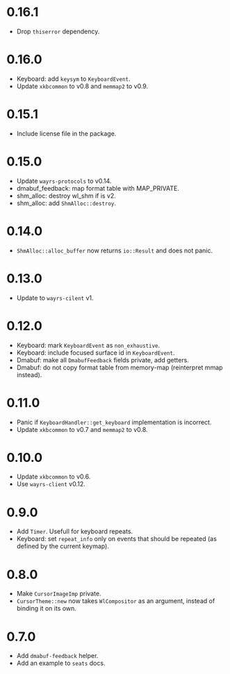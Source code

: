 # 0.16.1

- Drop `thiserror` dependency.

# 0.16.0

- Keyboard: add `keysym` to `KeyboardEvent`.
- Update `xkbcommon` to v0.8 and `memmap2` to v0.9.

# 0.15.1

- Include license file in the package.

# 0.15.0

- Update `wayrs-protocols` to v0.14.
- dmabuf_feedback: map format table with MAP_PRIVATE.
- shm_alloc: destroy wl_shm if is v2.
- shm_alloc: add `ShmAlloc::destroy`.

# 0.14.0

- `ShmAlloc::alloc_buffer` now returns `io::Result` and does not panic.

# 0.13.0

- Update to `wayrs-cilent` v1.

# 0.12.0

- Keyboard: mark `KeyboardEvent` as `non_exhaustive`.
- Keyboard: include focused surface id in `KeyboardEvent`.
- Dmabuf: make all `DmabufFeedback` fields private, add getters.
- Dmabuf: do not copy format table from memory-map (reinterpret mmap instead).

# 0.11.0

- Panic if `KeyboardHandler::get_keyboard` implementation is incorrect.
- Update `xkbcommon` to v0.7 and `memmap2` to v0.8.

# 0.10.0

- Update `xkbcommon` to v0.6.
- Use `wayrs-client` v0.12.

# 0.9.0

- Add `Timer`. Usefull for keyboard repeats.
- Keyboard: set `repeat_info` only on events that should be repeated (as defined by the current keymap).

# 0.8.0

- Make `CursorImageImp` private.
- `CursorTheme::new` now takes `WlCompositor` as an argument, instead of binding it on its own.

# 0.7.0

- Add `dmabuf-feedback` helper.
- Add an example to `seats` docs.
